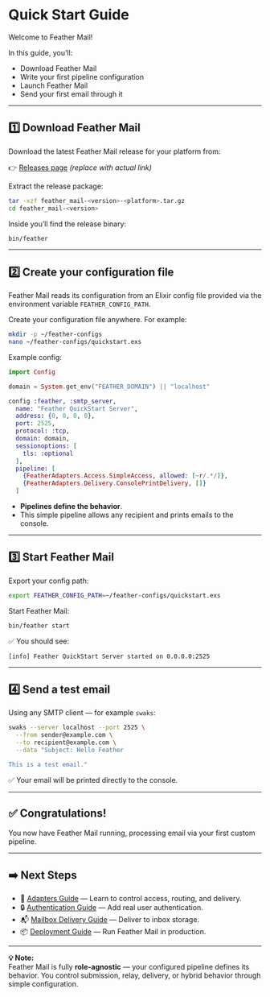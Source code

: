 
# Quick Start Guide

Welcome to Feather Mail!

In this guide, you’ll:

- Download Feather Mail  
- Write your first pipeline configuration  
- Launch Feather Mail  
- Send your first email through it

---

## 1️⃣ Download Feather Mail

Download the latest Feather Mail release for your platform from:

👉 [Releases page](https://gitlab.yoonka.com/yoonka/feather/releases) *(replace with actual link)*

Extract the release package:

```bash
tar -xzf feather_mail-<version>-<platform>.tar.gz
cd feather_mail-<version>
```

Inside you’ll find the release binary:

```bash
bin/feather
```

---

## 2️⃣ Create your configuration file

Feather Mail reads its configuration from an Elixir config file provided via the environment variable `FEATHER_CONFIG_PATH`.

Create your configuration file anywhere. For example:

```bash
mkdir -p ~/feather-configs
nano ~/feather-configs/quickstart.exs
```

Example config:

```elixir
import Config

domain = System.get_env("FEATHER_DOMAIN") || "localhost"

config :feather, :smtp_server,
  name: "Feather QuickStart Server",
  address: {0, 0, 0, 0},
  port: 2525,
  protocol: :tcp,
  domain: domain,
  sessionoptions: [
    tls: :optional
  ],
  pipeline: [
    {FeatherAdapters.Access.SimpleAccess, allowed: [~r/.*/]},
    {FeatherAdapters.Delivery.ConsolePrintDelivery, []}
  ]
```

- **Pipelines define the behavior**.
- This simple pipeline allows any recipient and prints emails to the console.

---

## 3️⃣ Start Feather Mail

Export your config path:

```bash
export FEATHER_CONFIG_PATH=~/feather-configs/quickstart.exs
```

Start Feather Mail:

```bash
bin/feather start
```

✅ You should see:

```
[info] Feather QuickStart Server started on 0.0.0.0:2525
```

---

## 4️⃣ Send a test email

Using any SMTP client — for example `swaks`:

```bash
swaks --server localhost --port 2525 \
  --from sender@example.com \
  --to recipient@example.com \
  --data "Subject: Hello Feather

This is a test email."
```

✅ Your email will be printed directly to the console.

---

## ✅ Congratulations!

You now have Feather Mail running, processing email via your first custom pipeline.

---

## ➡️ Next Steps

- 🔧 [Adapters Guide](adapters.html) — Learn to control access, routing, and delivery.
- 🔒 [Authentication Guide](authentication.html) — Add real user authentication.
- 📬 [Mailbox Delivery Guide](mailbox_storage.html) — Deliver to inbox storage.
- 📦 [Deployment Guide](deployment.html) — Run Feather Mail in production.

---

**💡 Note:**  
Feather Mail is fully **role-agnostic** — your configured pipeline defines its behavior. You control submission, relay, delivery, or hybrid behavior through simple configuration.

